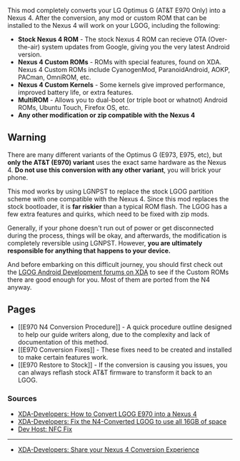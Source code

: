 This mod completely converts your LG Optimus G (AT&T E970 Only) into a Nexus 4. After the conversion, any mod or custom ROM that can be installed to the Nexus 4 will work on your LGOG, including the following:

* **Stock Nexus 4 ROM** - The stock Nexus 4 ROM can recieve OTA (Over-the-air) system updates from Google, giving you the very latest Android version.
* **Nexus 4 Custom ROMs** - ROMs with special features, found on XDA. Nexus 4 Custom ROMs include CyanogenMod, ParanoidAndroid, AOKP, PACman, OmniROM, etc.
* **Nexus 4 Custom Kernels** - Some kernels give improved performance, improved battery life, or extra features.
* **MultiROM** - Allows you to dual-boot (or triple boot or whatnot) Android ROMs, Ubuntu Touch, Firefox OS, etc.
* **Any other modification or zip compatible with the Nexus 4**

## Warning

There are many different variants of the Optimus G (E973, E975, etc), but **only the AT&T (E970) variant** uses the exact same hardware as the Nexus 4. **Do not use this conversion with any other variant**, you will brick your phone.

This mod works by using LGNPST to replace the stock LGOG partition scheme with one compatible with the Nexus 4. Since this mod replaces the stock bootloader, it is **far riskier** than a typical ROM flash. The LGOG has a few extra features and quirks, which need to be fixed with zip mods.

Generally, if your phone doesn't run out of power or get disconnected during the process, things will be okay, and afterwards, the modification is completely reversible using LGNPST. However, **you are ultimately responsible for anything that happens to your device.**

And before embarking on this difficult journey, you should first check out the [LGOG Android Development forums on XDA](http://forum.xda-developers.com/forumdisplay.php?f=1921) to see if the Custom ROMs there are good enough for you. Most of them are ported from the N4 anyway.

## Pages

* [[E970 N4 Conversion Procedure]] - A quick procedure outline designed to help our guide writers along, due to the complexity and lack of documentation of this method.
* [[E970 Conversion Fixes]] - These fixes need to be created and installed to make certain features work. 
* [[E970 Restore to Stock]] - If the conversion is causing you issues, you can always reflash stock AT&T firmware to transform it back to an LGOG.

### Sources

* [XDA-Developers: How to Convert LGOG E970 into a Nexus 4](http://forum.xda-developers.com/showthread.php?t=2099784)
* [XDA-Developers: Fix the N4-Converted LGOG to use all 16GB of space](http://forum.xda-developers.com/showthread.php?t=2160124)
* [Dev Host: NFC Fix](http://d-h.st/51v)

---

* [XDA-Developers: Share your Nexus 4 Conversion Experience](http://forum.xda-developers.com/showthread.php?t=2160124)